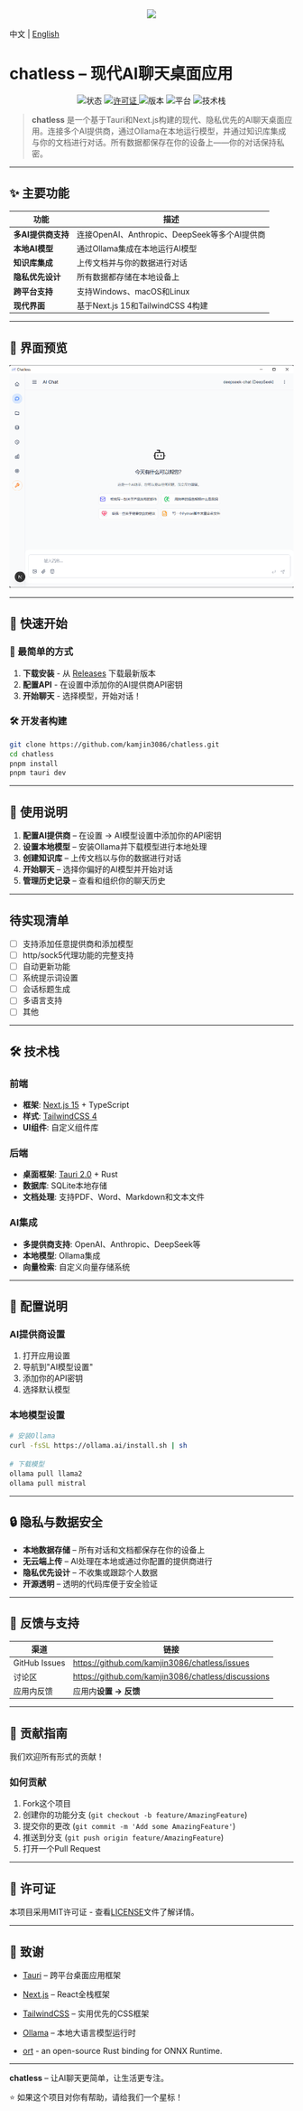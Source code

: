 <div align="center">
  <img  src="public/logo.svg"/>
</div>



中文 | [English](README.md)

# chatless – 现代AI聊天桌面应用

<p align="center">
  <img alt="状态" src="https://img.shields.io/badge/status-active-success?style=flat-square" />
  <a href="https://github.com/kamjin3086/chatless/blob/main/LICENSE">
    <img alt="许可证" src="https://img.shields.io/badge/license-MIT-green?style=flat-square" />
  </a>
  <img alt="版本" src="https://img.shields.io/badge/version-v0.1.0-blue?style=flat-square" />
  <img alt="平台" src="https://img.shields.io/badge/platform-cross--platform-orange?style=flat-square" />
  <img alt="技术栈" src="https://img.shields.io/badge/stack-Tauri%20%7C%20Next.js%20%7C%20Rust-purple?style=flat-square" />
</p>

> **chatless** 是一个基于Tauri和Next.js构建的现代、隐私优先的AI聊天桌面应用。连接多个AI提供商，通过Ollama在本地运行模型，并通过知识库集成与你的文档进行对话。所有数据都保存在你的设备上——你的对话保持私密。

---

## ✨ 主要功能
| 功能 | 描述 |
| --- | --- |
| **多AI提供商支持** | 连接OpenAI、Anthropic、DeepSeek等多个AI提供商 |
| **本地AI模型** | 通过Ollama集成在本地运行AI模型 |
| **知识库集成** | 上传文档并与你的数据进行对话 |
| **隐私优先设计** | 所有数据都存储在本地设备上 |
| **跨平台支持** | 支持Windows、macOS和Linux |
| **现代界面** | 基于Next.js 15和TailwindCSS 4构建 |

---


## 📸 界面预览  

![chatless截图](/docs/assets/screenshot-main1.png)

---

## 🚀 快速开始

### 🎯 最简单的方式
1. **下载安装** - 从 [Releases](https://github.com/kamjin3086/chatless/releases) 下载最新版本
2. **配置API** - 在设置中添加你的AI提供商API密钥
3. **开始聊天** - 选择模型，开始对话！

### 🛠️ 开发者构建
```bash
git clone https://github.com/kamjin3086/chatless.git
cd chatless
pnpm install
pnpm tauri dev
```

---

## 📝 使用说明
1. **配置AI提供商** – 在设置 → AI模型设置中添加你的API密钥
2. **设置本地模型** – 安装Ollama并下载模型进行本地处理
3. **创建知识库** – 上传文档以与你的数据进行对话
4. **开始聊天** – 选择你偏好的AI模型并开始对话
5. **管理历史记录** – 查看和组织你的聊天历史

---

## 待实现清单

- [ ] 支持添加任意提供商和添加模型
- [ ] http/sock5代理功能的完整支持
- [ ] 自动更新功能
- [ ] 系统提示词设置
- [ ] 会话标题生成
- [ ] 多语言支持
- [ ] 其他

---

## 🛠️ 技术栈

### 前端
- **框架**: [Next.js 15](https://nextjs.org/) + TypeScript
- **样式**: [TailwindCSS 4](https://tailwindcss.com/)
- **UI组件**: 自定义组件库

### 后端
- **桌面框架**: [Tauri 2.0](https://v2.tauri.app/) + Rust
- **数据库**: SQLite本地存储
- **文档处理**: 支持PDF、Word、Markdown和文本文件

### AI集成
- **多提供商支持**: OpenAI、Anthropic、DeepSeek等
- **本地模型**: Ollama集成
- **向量检索**: 自定义向量存储系统

---

## 🔧 配置说明

### AI提供商设置
1. 打开应用设置
2. 导航到"AI模型设置"
3. 添加你的API密钥
4. 选择默认模型

### 本地模型设置
```bash
# 安装Ollama
curl -fsSL https://ollama.ai/install.sh | sh

# 下载模型
ollama pull llama2
ollama pull mistral
```

---

## 🔒 隐私与数据安全
* **本地数据存储** – 所有对话和文档都保存在你的设备上
* **无云端上传** – AI处理在本地或通过你配置的提供商进行
* **隐私优先设计** – 不收集或跟踪个人数据
* **开源透明** – 透明的代码库便于安全验证

---

## 💬 反馈与支持
| 渠道 | 链接 |
| --- | --- |
| GitHub Issues | <https://github.com/kamjin3086/chatless/issues> |
| 讨论区 | <https://github.com/kamjin3086/chatless/discussions> |
| 应用内反馈 | 应用内**设置 → 反馈** |

---

## 🤝 贡献指南

我们欢迎所有形式的贡献！

### 如何贡献
1. Fork这个项目
2. 创建你的功能分支 (`git checkout -b feature/AmazingFeature`)
3. 提交你的更改 (`git commit -m 'Add some AmazingFeature'`)
4. 推送到分支 (`git push origin feature/AmazingFeature`)
5. 打开一个Pull Request

---

## 📜 许可证

本项目采用MIT许可证 - 查看[LICENSE](LICENSE)文件了解详情。

---

## 🙏 致谢

- [Tauri](https://tauri.app/) – 跨平台桌面应用框架
- [Next.js](https://nextjs.org/) – React全栈框架
- [TailwindCSS](https://tailwindcss.com/) – 实用优先的CSS框架
- [Ollama](https://ollama.ai/) – 本地大语言模型运行时

- [ort](https://ort.pyke.io/) - an open-source Rust binding for ONNX Runtime.

---

<p align="center">

**chatless** – 让AI聊天更简单，让生活更专注。

⭐ 如果这个项目对你有帮助，请给我们一个星标！

</p> 
